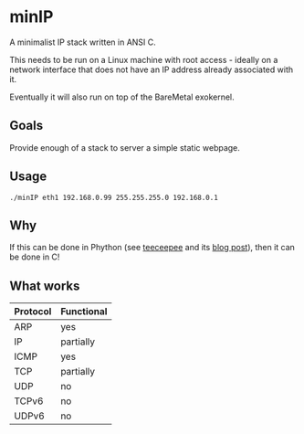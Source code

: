 minIP
========

A minimalist IP stack written in ANSI C.

This needs to be run on a Linux machine with root access - ideally on a network interface that does not have an IP address already associated with it.

Eventually it will also run on top of the BareMetal exokernel.

Goals
--------

Provide enough of a stack to server a simple static webpage.

Usage
--------

	./minIP eth1 192.168.0.99 255.255.255.0 192.168.0.1

Why
--------

If this can be done in Phython (see [teeceepee](https://github.com/jvns/teeceepee) and its [blog post](http://jvns.ca/blog/2014/08/12/what-happens-if-you-write-a-tcp-stack-in-python/)), then it can be done in C!

What works
--------

Protocol | Functional
-----|-----
ARP | yes
IP | partially
ICMP | yes
TCP | partially
UDP | no
TCPv6 | no
UDPv6 | no
